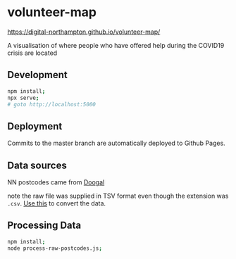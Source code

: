 # volunteer-map

https://digital-northampton.github.io/volunteer-map/

A visualisation of where people who have offered help during the COVID19 crisis are located

## Development

```sh
npm install;
npx serve;
# goto http://localhost:5000
```

## Deployment

Commits to the master branch are automatically deployed to Github Pages.

## Data sources

NN postcodes came from [Doogal](https://www.doogal.co.uk/UKPostcodes.php?Search=NN)

note the raw file was supplied in TSV format even though the extension was `.csv`. [Use this](https://onlinetsvtools.com/convert-tsv-to-csv) to convert the data. 

## Processing Data

```sh
npm install;
node process-raw-postcodes.js;
```
